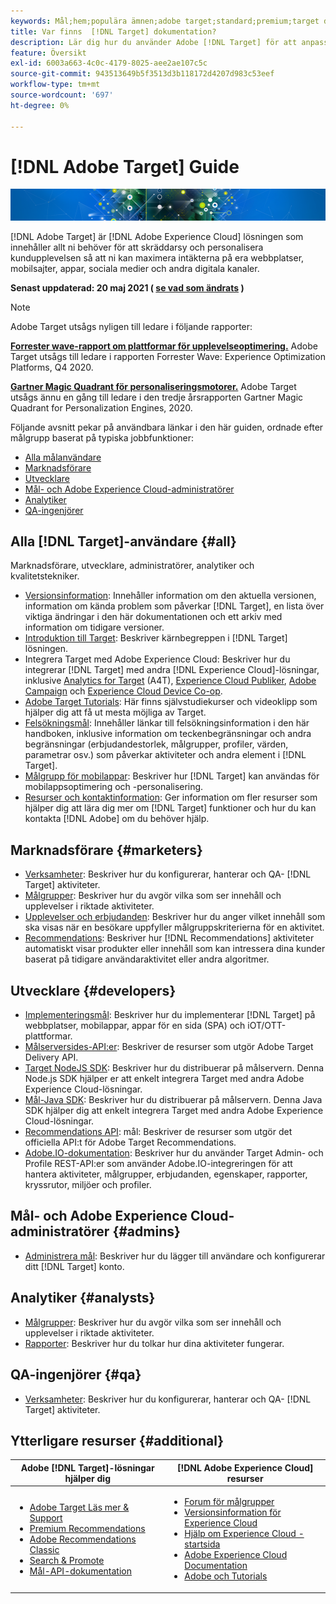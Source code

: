 ```yaml
---
keywords: Mål;hem;populära ämnen;adobe target;standard;premium;target documentation;adobe target documentation
title: Var finns  [!DNL Target] dokumentation?
description: Lär dig hur du använder Adobe [!DNL Target] för att anpassa kundernas upplevelse och maximera intäkterna på webbplatser, mobilsajter, appar och andra digitala kanaler.
feature: Översikt
exl-id: 6003a663-4c0c-4179-8025-aee2ae107c5c
source-git-commit: 943513649b5f3513d3b118172d4207d983c53eef
workflow-type: tm+mt
source-wordcount: '697'
ht-degree: 0%

---
```


# [!DNL Adobe Target] Guide

![banner](assets/target-home-banner-simple.png)

[!DNL Adobe Target] är  [!DNL Adobe Experience Cloud] lösningen som innehåller allt ni behöver för att skräddarsy och personalisera kundupplevelsen så att ni kan maximera intäkterna på era webbplatser, mobilsajter, appar, sociala medier och andra digitala kanaler.

**Senast uppdaterad: 20 maj 2021 ( [se vad som ändrats](r-release-notes/doc-change.md) )**

>[!NOTE]
>
>Adobe Target utsågs nyligen till ledare i följande rapporter:
>
>**[Forrester wave-rapport om plattformar för upplevelseoptimering.](https://blog.adobe.com/en/2020/11/24/adobe-named-leader-in-forrester-wave-report-experience-optimization-platforms.html)** Adobe Target utsågs till ledare i rapporten Forrester Wave: Experience Optimization Platforms, Q4 2020.
>
>**[Gartner Magic Quadrant för personaliseringsmotorer.](https://theblog.adobe.com/adobe-again-named-leader-in-gartner-magic-quadrant-for-personalization-engines/)** Adobe Target utsågs ännu en gång till ledare i den tredje årsrapporten Gartner Magic Quadrant for Personalization Engines, 2020.

Följande avsnitt pekar på användbara länkar i den här guiden, ordnade efter målgrupp baserat på typiska jobbfunktioner:

- [Alla målanvändare](#all)
- [Marknadsförare](#marketers)
- [Utvecklare](#developers)
- [Mål- och Adobe Experience Cloud-administratörer](#admins)
- [Analytiker](#analysts)
- [QA-ingenjörer](#qa)

## Alla [!DNL Target]-användare {#all}

Marknadsförare, utvecklare, administratörer, analytiker och kvalitetstekniker.

- [Versionsinformation](r-release-notes/release-notes.md): Innehåller information om den aktuella versionen, information om kända problem som påverkar  [!DNL Target], en lista över viktiga ändringar i den här dokumentationen och ett arkiv med information om tidigare versioner.
- [Introduktion till Target](c-intro/intro.md): Beskriver kärnbegreppen i  [!DNL Target] lösningen.
- Integrera Target med Adobe Experience Cloud: Beskriver hur du integrerar [!DNL Target] med andra [!DNL Experience Cloud]-lösningar, inklusive [Analytics for Target](/help/c-integrating-target-with-mac/a4t/a4t.md) (A4T), [Experience Cloud Publiker](/help/c-integrating-target-with-mac/mmp.md), [Adobe Campaign](/help/c-integrating-target-with-mac/campaign-and-target.md) och [Experience Cloud Device Co-op](/help/c-integrating-target-with-mac/experience-cloud-device-co-op.md).
- [Adobe Target Tutorials](https://experienceleague.adobe.com/docs/target-learn/tutorials/overview.html): Här finns självstudiekurser och videoklipp som hjälper dig att få ut mesta möjliga av Target.
- [Felsökningsmål](r-troubleshooting-target/troubleshooting-target.md): Innehåller länkar till felsökningsinformation i den här handboken, inklusive information om teckenbegränsningar och andra begränsningar (erbjudandestorlek, målgrupper, profiler, värden, parametrar osv.) som påverkar aktiviteter och andra element i  [!DNL Target].
- [Målgrupp för mobilappar](c-target-mobile-app/target-mobile-app.md): Beskriver hur  [!DNL Target] kan användas för mobilappsoptimering och -personalisering.
- [Resurser och kontaktinformation](cmp-resources-and-contact-information.md): Ger information om fler resurser som hjälper dig att lära dig mer om  [!DNL Target] funktioner och hur du kan kontakta  [!DNL Adobe] om du behöver hjälp.

## Marknadsförare {#marketers}

- [Verksamheter](c-activities/activities.md): Beskriver hur du konfigurerar, hanterar och QA- [!DNL Target] aktiviteter.
- [Målgrupper](c-target/target.md): Beskriver hur du avgör vilka som ser innehåll och upplevelser i riktade aktiviteter.
- [Upplevelser och erbjudanden](c-experiences/experiences.md): Beskriver hur du anger vilket innehåll som ska visas när en besökare uppfyller målgruppskriterierna för en aktivitet.
- [Recommendations](c-recommendations/recommendations.md): Beskriver hur  [!DNL Recommendations] aktiviteter automatiskt visar produkter eller innehåll som kan intressera dina kunder baserat på tidigare användaraktivitet eller andra algoritmer.

## Utvecklare {#developers}

- [Implementeringsmål](c-implementing-target/implementing-target.md): Beskriver hur du implementerar  [!DNL Target] på webbplatser, mobilappar, appar för en sida (SPA) och iOT/OTT-plattformar.
- [Målserversides-API:er](https://developers.adobetarget.com/api/delivery-api/): Beskriver de resurser som utgör Adobe Target Delivery API.
- [Target NodeJS SDK](https://github.com/adobe/target-nodejs-sdk): Beskriver hur du distribuerar på målservern. Denna Node.js SDK hjälper er att enkelt integrera Target med andra Adobe Experience Cloud-lösningar.
- [Mål-Java SDK](https://github.com/adobe/target-java-sdk): Beskriver hur du distribuerar på målservern. Denna Java SDK hjälper dig att enkelt integrera Target med andra Adobe Experience Cloud-lösningar.
- [Recommendations API](https://developers.adobetarget.com/api/recommendations/): mål: Beskriver de resurser som utgör det officiella API:t för Adobe Target Recommendations.
- [Adobe.IO-dokumentation](http://developers.adobetarget.com/api/#introduction): Beskriver hur du använder Target Admin- och Profile REST-API:er som använder Adobe.IO-integreringen för att hantera aktiviteter, målgrupper, erbjudanden, egenskaper, rapporter, kryssrutor, miljöer och profiler.

## Mål- och Adobe Experience Cloud-administratörer {#admins}

- [Administrera mål](administrating-target/administrating-target.md): Beskriver hur du lägger till användare och konfigurerar ditt  [!DNL Target] konto.

## Analytiker {#analysts}

- [Målgrupper](c-target/target.md): Beskriver hur du avgör vilka som ser innehåll och upplevelser i riktade aktiviteter.
- [Rapporter](c-reports/reports.md): Beskriver hur du tolkar hur dina aktiviteter fungerar.

## QA-ingenjörer {#qa}

- [Verksamheter](c-activities/activities.md): Beskriver hur du konfigurerar, hanterar och QA- [!DNL Target] aktiviteter.

## Ytterligare resurser {#additional}

| Adobe [!DNL Target]-lösningar hjälper dig | [!DNL Adobe Experience Cloud] resurser |
|--- |--- |
| <ul><li>[Adobe Target Läs mer &amp; Support](https://helpx.adobe.com/support/target.html)</li><li>[Premium Recommendations](c-recommendations/recommendations.md)</li><li>[Adobe Recommendations Classic](/help/assets/adobe-recommendations-classic.pdf)</li><li>[Search &amp; Promote](https://experienceleague.adobe.com/docs/search-promote/using/sp-home.html)</li><li>[Mål-API-dokumentation](c-implementing-target/c-api-and-sdk-overview/api-and-sdk-overview.md)</li></ul> | <ul><li>[Forum för målgrupper](https://forums.adobe.com/community/experience-cloud/marketing-cloud/target)</li><li>[Versionsinformation för Experience Cloud](https://experienceleague.adobe.com/docs/release-notes/experience-cloud/current.html)</li><li>[Hjälp om Experience Cloud - startsida](https://helpx.adobe.com/support/experience-cloud.html)</li><li>[Adobe Experience Cloud Documentation](https://experienceleague.adobe.com/docs/experience-cloud/user-guides/home.html)</li><li>[Adobe och Tutorials](https://helpx.adobe.com/learning.html?promoid=KAUDK)</li></ul> |  |
